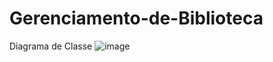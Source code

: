 # Gerenciamento-de-Biblioteca

Diagrama de Classe
![image](https://github.com/user-attachments/assets/561bfd91-06fe-4249-aa31-9909be025e0f)
